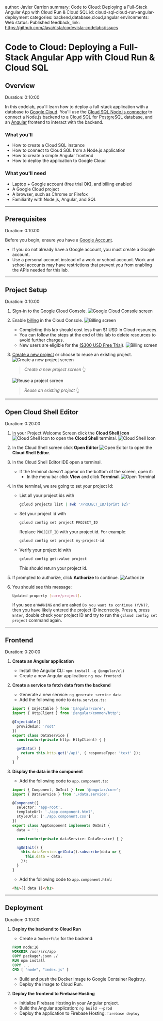 author: Javier Carrion
summary: Code to Cloud: Deploying a Full-Stack Angular App with Cloud Run & Cloud SQL
id: cloud-sql-cloud-run-angular-deployment
categories: backend,database,cloud,angular
environments: Web
status: Published
feedback_link: https://github.com/JavaVista/codevista-codelabs/issues

# Code to Cloud: Deploying a Full-Stack Angular App with Cloud Run & Cloud SQL

## Overview

Duration: 0:10:00

In this codelab, you'll learn how to deploy a full-stack application with a database to [Google Cloud](https://cloud.google.com/). You'll use the [Cloud SQL Node.js connector](https://github.com/GoogleCloudPlatform/cloud-sql-nodejs-connector) to connect a Node.js backend to a [Cloud SQL](https://cloud.google.com/sql) for [PostgreSQL](https://cloud.google.com/sql/postgresql) database, and an [Angular](https://angular.io/) frontend to interact with the backend.

### What you'll 

- How to create a Cloud SQL instance
- How to connect to Cloud SQL from a Node.js application
- How to create a simple Angular frontend
- How to deploy the application to Google Cloud

### What you'll need

- Laptop + Google account (free trial OK), and billing enabled
- A Google Cloud project
- A browser, such as Chrome or Firefox
- Familiarity with Node.js, Angular, and SQL

---

## Prerequisites

Duration: 0:10:00

Before you begin, ensure you have a [Google Account](https://accounts.google.com/SignUp).

- If you do not already have a Google account, you must create a Google account.
- Use a personal account instead of a work or school account. Work and school accounts may have restrictions that prevent you from enabling the APIs needed for this lab.

---

## Project Setup

Duration: 0:10:00

1. Sign-in to the [Google Cloud Console](https://console.cloud.google.com/).
   ![Google Cloud Console screen](assets/GCC.jpg)
2. Enable [billing](https://console.cloud.google.com/billing) in the Cloud Console.
   ![Billing screen](assets/Billing.jpg)
   - Completing this lab should cost less than $1 USD in Cloud resources.
   - You can follow the steps at the end of this lab to delete resources to avoid further charges.
   - New users are eligible for the [($300 USD Free Trial)](http://cloud.google.com/free).
   ![Billing screen](assets/NewUserFreeTrial.jpg)
3. [Create a new project](https://console.cloud.google.com/projectcreate) or choose to reuse an existing project.
   ![Create a new project screen](assets/CreateNewProject.jpg)
   > *Create a new project screen* 👆

   ![Reuse a project screen](assets/ReuseProject.jpg)
   > *Reuse an existing project* 👆

---

## Open Cloud Shell Editor

Duration: 0:20:00

1. In your Project Welcome Screen click the **Cloud Shell Icon** ![Cloud Shell Icon](assets/cloudShellicon.png) to open the **Cloud Shell** terminal.
    ![Cloud Shell Icon](assets/CloudShell.jpg)
2. In the Cloud Shell screen click **Open Editor** ![Open Editor](assets/OpenEditor.png) to open the **Cloud Shell Editor**.
3. In the Cloud Shell Editor IDE open a terminal.
    - If the terminal doesn't appear on the bottom of the screen, open it:
      - In the menu bar click **View** and click **Terminal**.
      ![Open Terminal](assets/ViewTerminal.jpg)

4. In the terminal, we are going to set your project Id:
    - List all your project ids with

      ```bash
      gcloud projects list | awk '/PROJECT_ID/{print $2}'
      ```
    - Set your project id with

      ```bash
      gcloud config set project PROJECT_ID
      ```
      Replace `PROJECT_ID` with your project id. For example:

      ```bash
      gcloud config set project my-project-id
      ```

    - Verify your project id with

      ```bash
      gcloud config get-value project
      ```

      This should return your project id.

5. If prompted to authorize, click **Authorize** to continue.
![Authorize](assets/authorize-cloud-shell_1920.png)
6. You should see this message:

   ```bash
   Updated property [core/project].
   ```

   If you see a `WARNING` and are asked `Do you want to continue (Y/N)?`, then you have likely entered the project ID incorrectly. Press `N`, press `Enter`, double check your project ID and try to run the `gcloud config set project` command again.

---

## Frontend
Duration: 0:20:00

1.  **Create an Angular application**
    *   Install the Angular CLI: `npm install -g @angular/cli`
    *   Create a new Angular application: `ng new frontend`

2.  **Create a service to fetch data from the backend**
    *   Generate a new service: `ng generate service data`
    *   Add the following code to `data.service.ts`:

    ```typescript
    import { Injectable } from '@angular/core';
    import { HttpClient } from '@angular/common/http';

    @Injectable({
      providedIn: 'root'
    })
    export class DataService {
      constructor(private http: HttpClient) { }

      getData() {
        return this.http.get('/api', { responseType: 'text' });
      }
    }
    ```

3.  **Display the data in the component**
    *   Add the following code to `app.component.ts`:

    ```typescript
    import { Component, OnInit } from '@angular/core';
    import { DataService } from './data.service';

    @Component({
      selector: 'app-root',
      templateUrl: './app.component.html',
      styleUrls: ['./app.component.css']
    })
    export class AppComponent implements OnInit {
      data = '';

      constructor(private dataService: DataService) { }

      ngOnInit() {
        this.dataService.getData().subscribe(data => {
          this.data = data;
        });
      }
    }
    ```

    *   Add the following code to `app.component.html`:

    ```html
    <h1>{{ data }}</h1>
    ```

---

## Deployment
Duration: 0:10:00

1.  **Deploy the backend to Cloud Run**
    *   Create a `Dockerfile` for the backend:

    ```dockerfile
    FROM node:16
    WORKDIR /usr/src/app
    COPY package*.json ./
    RUN npm install
    COPY . .
    CMD [ "node", "index.js" ]
    ```

    *   Build and push the Docker image to Google Container Registry.
    *   Deploy the image to Cloud Run.

2.  **Deploy the frontend to Firebase Hosting**
    *   Initialize Firebase Hosting in your Angular project.
    *   Build the Angular application: `ng build --prod`
    *   Deploy the application to Firebase Hosting: `firebase deploy`
